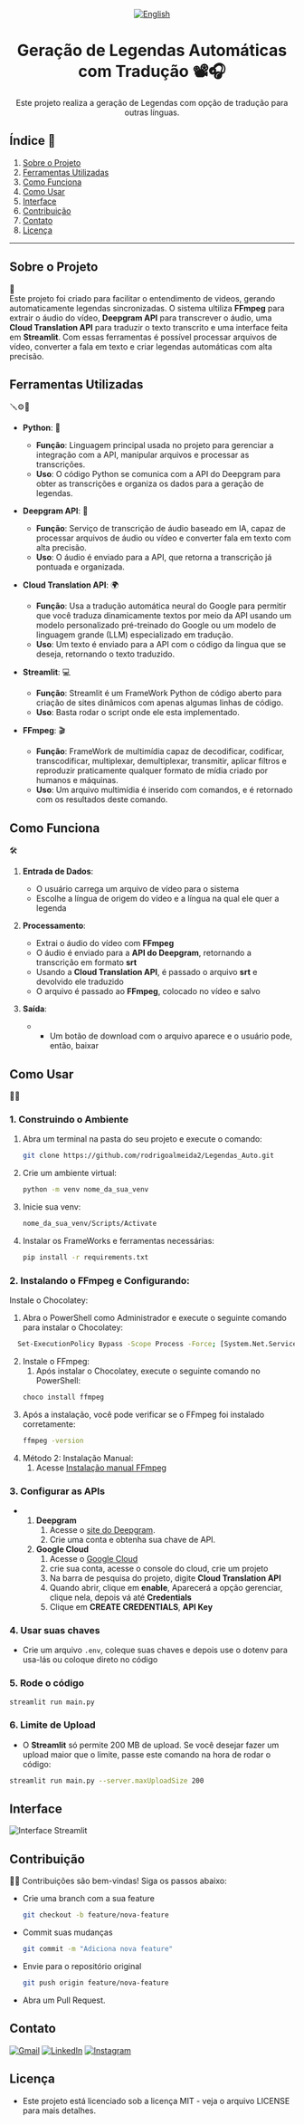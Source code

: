 <div align="center">
  
[![English](https://img.shields.io/badge/lang-English-blue.svg)](https://github.com/rodrigoalmeida2/Legendas_Auto/blob/main/README.en.md)


# Geração de Legendas Automáticas com Tradução 📽️🎧

Este projeto realiza a geração de Legendas com opção de tradução para outras línguas. 

</div>

## Índice 📇

  1. [Sobre o Projeto](#sobre-o-projeto)
  2. [Ferramentas Utilizadas](#ferramentas-utilizadas)
  3. [Como Funciona](#como-funciona)
  4. [Como Usar](#como-usar)
  5. [Interface](#interface)
  6. [Contribuição](#contribuição)
  7. [Contato](#contato)
  8. [Licença](#licença)

---

## Sobre o Projeto 
📜  
Este projeto foi criado para facilitar o entendimento de videos, gerando automaticamente legendas sincronizadas. O sistema ultiliza **FFmpeg** para extrair o áudio do vídeo, **Deepgram API** para transcrever o áudio, uma **Cloud Translation API** para traduzir o texto transcrito e uma interface feita em **Streamlit**. Com essas ferramentas é possível processar arquivos de vídeo, converter a fala em texto e criar legendas automáticas com alta precisão.

## Ferramentas Utilizadas 
🪛⚙️🔧  
- **Python**: 🐍
  - **Função**: Linguagem principal usada no projeto para gerenciar a integração com a API, manipular arquivos e processar as transcrições.
  - **Uso**: O código Python se comunica com a API do Deepgram para obter as transcrições e organiza os dados para a geração de legendas.

- **Deepgram API**: 🦑
  - **Função**: Serviço de transcrição de áudio baseado em IA, capaz de processar arquivos de áudio ou vídeo e converter fala em texto com alta precisão.
  - **Uso**: O áudio é enviado para a API, que retorna a transcrição já pontuada e organizada.

- **Cloud Translation API**: 🌍
  - **Função**: Usa a tradução automática neural do Google para permitir que você traduza dinamicamente textos por meio da API usando um modelo personalizado pré-treinado do Google ou um modelo de linguagem grande (LLM) especializado em tradução.
  - **Uso**: Um texto é enviado para a API com o código da lingua que se deseja, retornando o texto traduzido.

- **Streamlit**: 💻
  - **Função**: Streamlit é um FrameWork Python de código aberto para criação de sites dinâmicos com apenas algumas linhas de código.
  - **Uso**: Basta rodar o script onde ele esta implementado.

- **FFmpeg**: 🎬
  - **Função**: FrameWork de multimídia capaz de decodificar, codificar, transcodificar, multiplexar, demultiplexar, transmitir, aplicar filtros e reproduzir praticamente qualquer formato de mídia criado por humanos e máquinas.
  - **Uso**: Um arquivo multimídia é inserido com comandos, e é retornado com os resultados deste comando. 

## Como Funciona 
🛠️  
1. **Entrada de Dados**:
   - O usuário carrega um arquivo de vídeo para o sistema
   - Escolhe a língua de origem do vídeo e a língua na qual ele quer a legenda

2. **Processamento**:
   - Extrai o áudio do vídeo com **FFmpeg**
   - O áudio é enviado para a **API do Deepgram**, retornando a transcrição em formato **srt**
   - Usando a **Cloud Translation API**, é passado o arquivo **srt** e devolvido ele traduzido
   - O arquivo é passado ao **FFmpeg**, colocado no vídeo e salvo
  
5. **Saída**:
   - - Um botão de download com o arquivo aparece e o usuário pode, então, baixar

## Como Usar 
🤳🏽
### 1. Construindo o Ambiente

  1. Abra um terminal na pasta do seu projeto e execute o comando:
      ```bash
      git clone https://github.com/rodrigoalmeida2/Legendas_Auto.git
  2. Crie um ambiente virtual:
      ```bash
      python -m venv nome_da_sua_venv
  3. Inicie sua venv:
      ```bash
      nome_da_sua_venv/Scripts/Activate
  4. Instalar os FrameWorks e ferramentas necessárias:
      ```bash
      pip install -r requirements.txt

### 2. Instalando o FFmpeg e Configurando:
  
  Instale o Chocolatey:
  
  1. Abra o PowerShell como Administrador e execute o seguinte comando para instalar o Chocolatey:
  ```bash
    Set-ExecutionPolicy Bypass -Scope Process -Force; [System.Net.ServicePointManager]::SecurityProtocol = [System.Net.ServicePointManager]::SecurityProtocol -bor 3072; iex ((New-Object System.Net.WebClient).DownloadString('https://community.chocolatey.org/install.ps1'))
```
  2. Instale o FFmpeg:
      1. Após instalar o Chocolatey, execute o seguinte comando no PowerShell:
      ```bash
      choco install ffmpeg
  3. Após a instalação, você pode verificar se o FFmpeg foi instalado corretamente:
      ```bash
      ffmpeg -version
  4. Método 2: Instalação Manual:
      1. Acesse [Instalação manual FFmpeg](https://youtu.be/Q267RF1I3GE)
  
### 3. Configurar as APIs
-
    1. **Deepgram**
        1. Acesse o [site do Deepgram](https://deepgram.com).
        2. Crie uma conta e obtenha sua chave de API.
    2. **Google Cloud**
        1. Acesse o [Google Cloud](cloud.google.com)
        2. crie sua conta, acesse o console do cloud, crie um projeto
        3. Na barra de pesquisa do projeto, digite **Cloud Translation API**
        4. Quando abrir, clique em **enable**, Aparecerá a opção gerenciar, clique nela, depois vá até **Credentials**
        5. Clique em **CREATE CREDENTIALS**, **API Key**

### 4. Usar suas chaves
  - Crie um arquivo ```.env```, coleque suas chaves e depois use o dotenv para usa-lás ou coloque direto no código
    
### 5. Rode o código
  ```bash
  streamlit run main.py
  ```
### 6. Limite de Upload
  - O **Streamlit** só permite 200 MB de upload. Se você desejar fazer um upload maior que o limite, passe este comando na hora de rodar o código:
  ```bash
  streamlit run main.py --server.maxUploadSize 200
  ```

## Interface

![Interface Streamlit](https://github.com/user-attachments/assets/fccc882b-f43d-4e64-b6a7-e523cbc10989)


## Contribuição  
🙏🏼
Contribuições são bem-vindas! Siga os passos abaixo:  

  - Crie uma branch com a sua feature
    ```bash
    git checkout -b feature/nova-feature
  - Commit suas mudanças
    ```bash
    git commit -m "Adiciona nova feature"
  - Envie para o repositório original
    ```bash
    git push origin feature/nova-feature
  - Abra um Pull Request.

## Contato  
<p align="left">
  <a href="mailto:rodrigoalmeida350.ra@gmail.com" title="Gmail">
  <img src="https://img.shields.io/badge/-Gmail-FF0000?style=flat-square&labelColor=FF0000&logo=gmail&logoColor=white&link=LINK-DO-SEU-GMAIL" alt="Gmail"/></a>
  <a href="https://www.linkedin.com/in/rodrigo101/" title="LinkedIn">
  <img src="https://img.shields.io/badge/-Linkedin-0e76a8?style=flat-square&logo=Linkedin&logoColor=white&link=LINK-DO-SEU-LINKEDIN" alt="LinkedIn"/></a>
  <a href="https://www.instagram.com/rodrigoalmeida2k/" title="Instagram">
  <img src="https://img.shields.io/badge/-Instagram-DF0174?style=flat-square&labelColor=DF0174&logo=instagram&logoColor=white&link=LINK-DO-SEU-INSTAGRAM" alt="Instagram"/></a>
</p>

## Licença
- Este projeto está licenciado sob a licença MIT - veja o arquivo LICENSE para mais detalhes.
